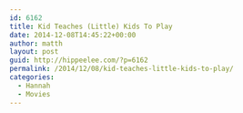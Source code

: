 ```yaml
---
id: 6162
title: Kid Teaches (Little) Kids To Play
date: 2014-12-08T14:45:22+00:00
author: matth
layout: post
guid: http://hippeelee.com/?p=6162
permalink: /2014/12/08/kid-teaches-little-kids-to-play/
categories:
  - Hannah
  - Movies
---
```

